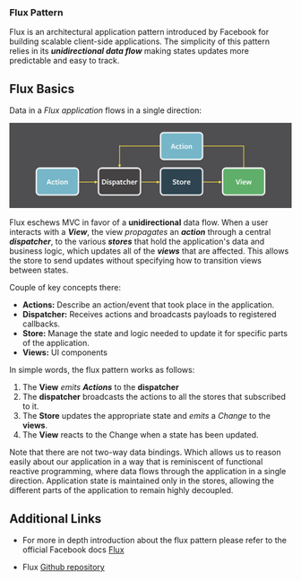 ### Flux Pattern

Flux is an architectural application pattern introduced by Facebook for building scalable client-side applications. The simplicity of this pattern relies in its **_unidirectional data flow_** making states updates more predictable and easy to track.

## Flux Basics

Data in a _Flux application_ flows in a single direction:

![Flux data flow ](../.vuepress/public/flux-pattern.png)

Flux eschews MVC in favor of a **unidirectional** data flow. When a user interacts with a **_View_**, the view _propagates_ an **_action_** through a central **_dispatcher_**, to the various **_stores_** that hold the application's data and business logic, which updates all of the **_views_** that are affected. This allows the store to send updates without specifying how to transition views between states.

Couple of key concepts there:

- **Actions:** Describe an action/event that took place in the application.
- **Dispatcher:** Receives actions and broadcasts payloads to registered callbacks.
- **Store:** Manage the state and logic needed to update it for specific parts of the application.
- **Views:** UI components

In simple words, the flux pattern works as follows:

1. The **View** _emits_ **_Actions_** to the **dispatcher**
2. The **dispatcher** broadcasts the actions to all the stores that subscribed to it.
3. The **Store** updates the appropriate state and _emits_ a _Change_ to the **views**.
4. The **View** reacts to the Change when a state has been updated.

Note that there are not two-way data bindings. Which allows us to reason easily about our application in a way that is reminiscent of functional reactive programming, where data flows through the application in a single direction. Application state is maintained only in the stores, allowing the different parts of the application to remain highly decoupled.

## Additional Links

- For more in depth introduction about the flux pattern please refer to the official Facebook docs [Flux](https://facebook.github.io/flux/docs/in-depth-overview)

- Flux [Github repository](https://github.com/facebook/flux)